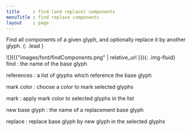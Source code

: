 ```yaml
---
title     : find (and replace) components
menuTitle : find replace components
layout    : page
---
```


Find all components of a given glyph, and optionally replace it by another glyph.
{: .lead }


<div class='row'>

<div class='col-sm-4' markdown='1'>
![]({{"images/font/findComponents.png" | relative_url }}){: .img-fluid}
</div>

<div class='col-sm-8' markdown='1'>
find
: the name of the base glyph

references
: a list of glyphs which reference the base glyph

mark color
: choose a color to mark selected glyphs

mark
: apply mark color to selected glyphs in the list

new base glyph
: the name of a replacement base glyph

replace
: replace base glyph by new glyph in the selected glyphs
</div>

</div>

